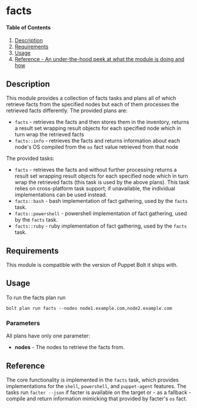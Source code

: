 # facts

#### Table of Contents

1. [Description](#description)
2. [Requirements](#requirements)
3. [Usage](#usage)
4. [Reference - An under-the-hood peek at what the module is doing and how](#reference)

## Description

This module provides a collection of facts tasks and plans all of which retrieve facts from the specified nodes but each of them processes the retrieved facts differently. The provided plans are:
* `facts` - retrieves the facts and then stores them in the inventory, returns a result set wrapping result objects for each specified node which in turn wrap the retrieved facts
* `facts::info` - retrieves the facts and returns information about each node's OS compiled from the `os` fact value retrieved from that node

The provided tasks:
* `facts` - retrieves the facts and without further processing returns a result set wrapping result objects for each specified node which in turn wrap the retrieved facts (this task is used by the above plans). This task relies on cross-platform task support; if unavailable, the individual implementations can be used instead.
* `facts::bash` - bash implementation of fact gathering, used by the `facts` task.
* `facts::powershell` - powershell implementation of fact gathering, used by the `facts` task.
* `facts::ruby` - ruby implementation of fact gathering, used by the `facts` task.

## Requirements

This module is compatible with the version of Puppet Bolt it ships with.

## Usage

To run the facts plan run

```
bolt plan run facts --nodes node1.example.com,node2.example.com
```

### Parameters

All plans have only one parameter:

* **nodes** - The nodes to retrieve the facts from.

## Reference

The core functionality is implemented in the `facts` task, which provides implementations
for the `shell`, `powershell`, and `puppet-agent` features. The tasks run `facter --json`
if facter is available on the target or - as a fallback - compile and return information
mimicking that provided by facter's `os` fact.
